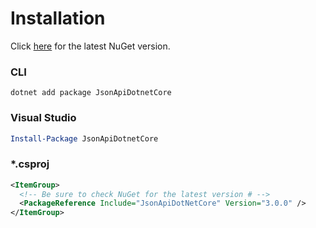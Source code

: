 # Installation

Click [here](https://www.nuget.org/packages/JsonApiDotnetCore/) for the latest NuGet version.

### CLI
```
dotnet add package JsonApiDotnetCore
```

### Visual Studio
```powershell
Install-Package JsonApiDotnetCore
```

### *.csproj
```xml
<ItemGroup>
  <!-- Be sure to check NuGet for the latest version # -->
  <PackageReference Include="JsonApiDotNetCore" Version="3.0.0" />
</ItemGroup>
```
